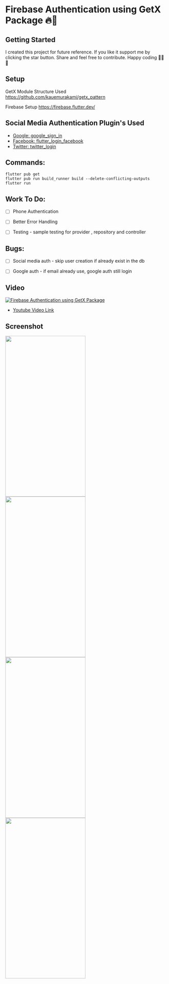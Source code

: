 # Firebase Authentication using GetX Package 🔥🚀


## Getting Started

I created this project for future reference. If you like it support me by clicking the star button. Share and feel free to contribute. Happy coding 💖🎉✨


## Setup

GetX Module Structure Used
https://github.com/kauemurakami/getx_pattern

Firebase Setup
https://firebase.flutter.dev/


## Social Media Authentication Plugin's Used

- [Google: google_sign_in](https://pub.dev/packages/google_sign_in)
- [Facebook: flutter_login_facebook](https://pub.dev/packages/flutter_login_facebook)
- [Twitter: twitter_login](https://pub.dev/packages?q=twitter_login)


## Commands: 
```
flutter pub get
flutter pub run build_runner build --delete-conflicting-outputs
flutter run 
```

## Work To Do:  
- [ ] Phone Authentication
- [ ] Better Error Handling 
- [ ] Testing - sample testing for provider , repository and controller 


## Bugs: 
- [ ] Social media auth - skip user creation if already exist in the db
- [ ] Google auth - if email already use, google auth still login



## Video

[![Firebase Authentication using GetX Package](https://github.com/jaasaria/flutter.FirebaseSocialAuthAndGetX/blob/main/assets/screenshot/1.jpg)](https://www.youtube.com/watch?v=0EFcIMERgXQ "Firebase Authentication using GetX Package")

- [Youtube Video Link](https://www.youtube.com/watch?v=0EFcIMERgXQ)


## Screenshot

<kbd><img src="https://github.com/jaasaria/flutter.FirebaseSocialAuthAndGetX/blob/main/assets/screenshot/1.jpg" width="250" height="500"> </kbd>
<kbd><img src="https://github.com/jaasaria/flutter.FirebaseSocialAuthAndGetX/blob/main/assets/screenshot/2.jpg" width="250" height="500"> </kbd>
<br>
<kbd><img src="https://github.com/jaasaria/flutter.FirebaseSocialAuthAndGetX/blob/main/assets/screenshot/3.jpg" width="250" height="500"> </kbd>
<kbd><img src="https://github.com/jaasaria/flutter.FirebaseSocialAuthAndGetX/blob/main/assets/screenshot/4.jpg" width="250" height="500"> </kbd>






